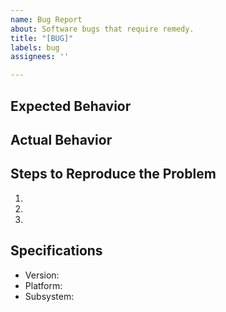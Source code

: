```yaml
---
name: Bug Report
about: Software bugs that require remedy.
title: "[BUG]"
labels: bug
assignees: ''

---
```


## Expected Behavior


## Actual Behavior


## Steps to Reproduce the Problem

  1.
  2.
  3.

## Specifications

  - Version:
  - Platform:
  - Subsystem:

